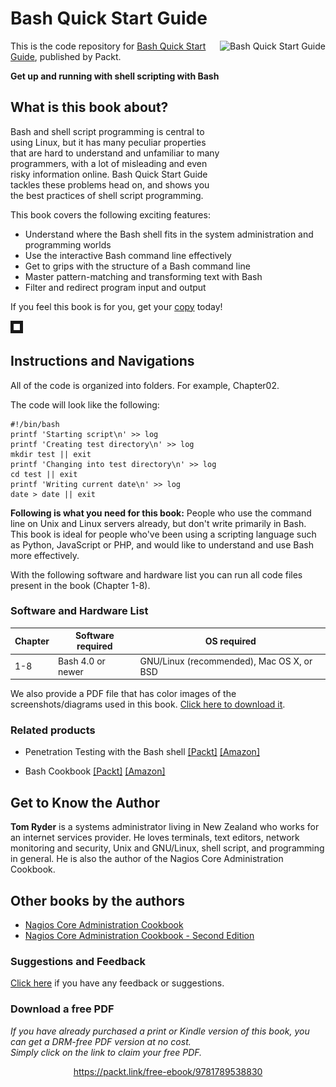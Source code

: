 


# Bash Quick Start Guide

<a href="https://www.packtpub.com/virtualization-and-cloud/bash-quick-start-guide?utm_source=github&utm_medium=repository&utm_campaign=9781789538830"><img src="https://www.packtpub.com/sites/default/files/9781789538830.png" alt="Bash Quick Start Guide" height="256px" align="right"></a>

This is the code repository for [Bash Quick Start Guide](https://www.packtpub.com/virtualization-and-cloud/bash-quick-start-guide?utm_source=github&utm_medium=repository&utm_campaign=9781789538830), published by Packt.

**Get up and running with shell scripting with Bash**

## What is this book about?
Bash and shell script programming is central to using Linux, but it has many peculiar properties that are hard to understand and unfamiliar to many programmers, with a lot of misleading and even risky information online. Bash Quick Start Guide tackles these problems head on, and shows you the best practices of shell script programming.

This book covers the following exciting features:
* Understand where the Bash shell fits in the system administration and programming worlds
* Use the interactive Bash command line effectively
* Get to grips with the structure of a Bash command line
* Master pattern-matching and transforming text with Bash
* Filter and redirect program input and output

If you feel this book is for you, get your [copy](https://www.amazon.com/dp/1789538831) today!

<a href="https://www.packtpub.com/?utm_source=github&utm_medium=banner&utm_campaign=GitHubBanner"><img src="https://raw.githubusercontent.com/PacktPublishing/GitHub/master/GitHub.png" 
alt="https://www.packtpub.com/" border="5" /></a>


## Instructions and Navigations
All of the code is organized into folders. For example, Chapter02.

The code will look like the following:
```
#!/bin/bash
printf 'Starting script\n' >> log
printf 'Creating test directory\n' >> log
mkdir test || exit
printf 'Changing into test directory\n' >> log
cd test || exit
printf 'Writing current date\n' >> log
date > date || exit
```

**Following is what you need for this book:**
People who use the command line on Unix and Linux servers already, but don't write primarily in Bash. This book is ideal for people who've been using a scripting language such as Python, JavaScript or PHP, and would like to understand and use Bash more effectively.

With the following software and hardware list you can run all code files present in the book (Chapter 1-8).

### Software and Hardware List

| Chapter  | Software required                   | OS required                               |
| -------- | ------------------------------------| ------------------------------------------|
| 1-8      | Bash 4.0 or newer                   | GNU/Linux (recommended), Mac OS X, or BSD |


We also provide a PDF file that has color images of the screenshots/diagrams used in this book. [Click here to download it](http://www.packtpub.com/sites/default/files/downloads/9781789538830_ColorImages.pdf).

### Related products
* Penetration Testing with the Bash shell [[Packt]](https://www.packtpub.com/networking-and-servers/penetration-testing-bash-shell?utm_source=github&utm_medium=repository&utm_campaign=9781849695107) [[Amazon]](https://www.amazon.com/dp/1849695105)

* Bash Cookbook [[Packt]](https://www.packtpub.com/application-development/bash-cookbook?utm_source=github&utm_medium=repository&utm_campaign=9781788629362) [[Amazon]](https://www.amazon.com/dp/1788629361)

## Get to Know the Author
**Tom Ryder**
is a systems administrator living in New Zealand who works for an internet services provider. He loves terminals, text editors, network monitoring and security, Unix and GNU/Linux, shell script, and programming in general. He is also the author of the Nagios Core Administration Cookbook.

## Other books by the authors
* [Nagios Core Administration Cookbook](https://www.packtpub.com/networking-and-servers/nagios-core-administration-cookbook?utm_source=github&utm_medium=repository&utm_campaign=9781849515566)
* [Nagios Core Administration Cookbook - Second Edition](https://www.packtpub.com/networking-and-servers/nagios-core-administration-cookbook-second-edition?utm_source=github&utm_medium=repository&utm_campaign=9781785889332)

### Suggestions and Feedback
[Click here](https://docs.google.com/forms/d/e/1FAIpQLSdy7dATC6QmEL81FIUuymZ0Wy9vH1jHkvpY57OiMeKGqib_Ow/viewform) if you have any feedback or suggestions.

### Download a free PDF

 <i>If you have already purchased a print or Kindle version of this book, you can get a DRM-free PDF version at no cost.<br>Simply click on the link to claim your free PDF.</i>
<p align="center"> <a href="https://packt.link/free-ebook/9781789538830">https://packt.link/free-ebook/9781789538830 </a> </p>